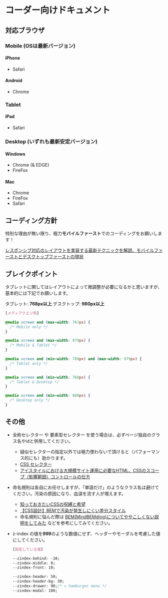# コーダー向けドキュメント

## 対応ブラウザ

### Mobile (OSは最新バージョン)

#### iPhone

- Safari

#### Android

- Chrome

### Tablet

#### iPad

- Safari

### Desktop (いずれも最新安定バージョン)

#### Windows

- Chrome (& EDGE)
- FireFox

#### Mac

- Chrome
- FireFox
- Safari

## コーディング方針

特別な理由が無い限り、極力**モバイルファースト**でのコーディングをお願いします！

[レスポンシブ対応のレイアウトを実装する最新テクニックを解説、モバイルファーストとデスクトップファーストの現状](https://coliss.com/articles/build-websites/operation/work/mobile-first-and-desktop-first.html)

## ブレイクポイント

タブレットに関してはレイアウトによって微調整が必要になるかと思いますが、基本的には下記でお願いします。

タブレット: **768px以上**
デスクトップ: **980px以上**

```css
[メディアクエリ例]

@media screen and (max-width: 767px) {
  /* Mobile only */
}

@media screen and (max-width: 979px) {
  /* Mobile & Tablet */
}

@media screen and (min-width: 768px) and (max-width: 979px) {
  /* Tablet only */
}

@media screen and (min-width: 768px) {
  /* Tablet & Desktop */
}

@media screen and (min-width: 980px) {
  /* Desktop only */
}
```

## その他

- 全称セレクター や 要素型セレクター を使う場合は、必ずページ独自のクラス名やidと併用してください。
  - 疑似セレクターの指定以外では極力使わないで頂けると（パフォーマンス的にも）助かります。
  - [CSS セレクター](https://developer.mozilla.org/ja/docs/Web/CSS/CSS_Selectors)
  - [アイスタイルにおける大規模サイト運用に必要なHTML、CSSのスコープ（影響範囲）コントロールの仕方](https://techblog.istyle.co.jp/archives/8117)

- 命名規則は各自にお任せしますが、「単語だけ」のようなクラス名は避けてください。汚染の原因になり、血涙を流す人が増えます。
  - [知っておきたいCSSの呪縛と希望](https://qiita.com/nabepon/items/e56a15dfabd7c5dc9922)
  - [【CSS設計】BEMで汚染が発生しにくい差分スタイル](https://comment-out.net/2021/02/25/228.html)
  - 命名規則に悩んだ際は [BEM(MindBEMding)についてややこしくない説明をしてみた](https://qiita.com/masaki632d/items/0e6eb00e9d8611c4d8b7) などを参考にしてみてください。

- z-index の値を**999**のような数値にせず、ヘッダーやモーダルを考慮した値にしてください。

    ```css
    [設定している値]
    
    --zindex-behind: -10;
    --zindex-middle: 0;
    --zindex-front: 10;

    --zindex-header: 50;
    --zindex-header-bg: 30;
    --zindex-drawer: 90;/* = hamburger menu */
    --zindex-modal: 100;
    ```
